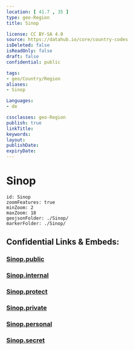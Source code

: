 ```yaml
---
location: [ 41.7 , 35 ] 
type: geo-Region
title: Sinop

license: CC BY-SA 4.0
source: https://datahub.io/core/country-codes
isDeleted: false
isReadOnly: false
draft: false
confidential: public

tags:
- geo/Country/Region
aliases:
- Sinop

Languages:
- de

cssclasses: geo-Region
publish: true
linkTitle: 
keywords: 
layout: 
publishDate: 
expiryDate: 
---
```


# Sinop

```leaflet
id: Sinop
zoomFeatures: true 
minZoom: 2 
maxZoom: 18
geojsonFolder: ./Sinop/
markerFolder: ./Sinop/
```


## Confidential Links & Embeds: 

### [Sinop.public](/_public/\Earth\Continent\Europe\Europe~East\Turkey\Provinces~TurkeySinop.public.md) 

### [Sinop.internal](/_internal/\Earth\Continent\Europe\Europe~East\Turkey\Provinces~TurkeySinop.internal.md) 

### [Sinop.protect](/_protect/\Earth\Continent\Europe\Europe~East\Turkey\Provinces~TurkeySinop.protect.md) 

### [Sinop.private](/_private/\Earth\Continent\Europe\Europe~East\Turkey\Provinces~TurkeySinop.private.md) 

### [Sinop.personal](/_personal/\Earth\Continent\Europe\Europe~East\Turkey\Provinces~TurkeySinop.personal.md) 

### [Sinop.secret](/_secret/\Earth\Continent\Europe\Europe~East\Turkey\Provinces~TurkeySinop.secret.md)

